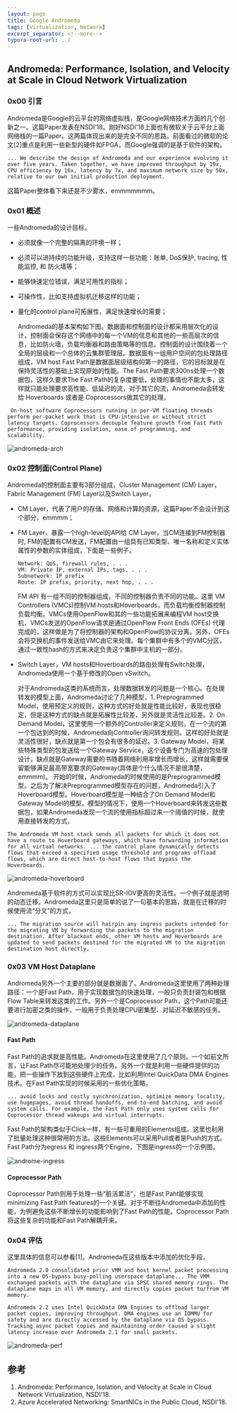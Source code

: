 ```yaml
---
layout: page
title: Google Andromeda
tags: [Virtualization, Network]
excerpt_separator: <!--more-->
typora-root-url: ../
---
```


## Andromeda: Performance, Isolation, and Velocity at Scale in Cloud Network Virtualization

### 0x00 引言

  Andromeda是Google的云平台的网络虚拟栈，是Google网络技术方面的几个创新之一。这篇Paper发表在NSDI‘18。刚好NSDI'18上面也有微软关于云平台上面网络栈的一篇Paper。这两篇体现出来的是完全不同的思路。前面看过的微软的论文[2]重点是利用一些新型的硬件如FPGA，而Google强调的是基于软件的架构。

```
... We describe the design of Andromeda and our experience evolving it over five years. Taken together, we have improved throughput by 19x, CPU efficiency by 16x, latency by 7x, and maximum network size by 50x, relative to our own initial production deployment.
```

 这篇Paper整体看下来还是不少雾水，emmmmmmm。

### 0x01 概述

  一些Andromeda的设计目标，

* 必须就像一个完整的隔离的环境一样；
* 必须可以进持续的功能升级，支持这样一些功能：账单, DoS保护, tracing, 性能监控, 和 防火墙等；
* 能够快速定位错误，满足可用性的指标；
* 可操作性，比如支持虚拟机迁移这样的功能；
* 量化的control plane可拓展性，满足快速增长的需要；

  Andromeda的基本架构如下图。数据面和控制面的设计都采用层次化的设计，控制面会保存这个网络中的每一个VM的信息和其他的一些高层次的信息，比如防火墙，负载均衡器和路由策略等的信息。控制面的设计围绕着一个全局的层级和一个总体的云集群管理层。数据面有一组用户空间的包处理路径组成，VM host Fast Path是数据面层级结构的第一的路径，它的目标就是在保持灵活性的基础上实现原始的性能。The Fast Path要求300ns处理一个数据包，这样久要求The Fast Path的复杂度要低，处理的事情也不能太多，这样就只能处理要求高性能、低延迟的流，对于其它的流，Andromeda会转发给 Hoverboards 或者是 Coprocessors做其它的处理，

```
 On-host software Coprocessors running in per-VM floating threads perform per-packet work that is CPU-intensive or without strict latency targets. Coprocessors decouple feature growth from Fast Path performance, providing isolation, ease of programming, and scalability.
```

![andromeda-arch](/assets/img/andromeda-arch.png)

### 0x02 控制面(Control Plane)

 Andromeda的控制面主要有3部分组成，Cluster Management (CM) Layer，Fabric Management (FM) Layer以及Switch Layer，

* CM Layer，代表了用户的存储、网络和计算的资源，这篇Paper不会设计到这个部分，emmmm；

* FM Layer，暴露一个high-level的API给 CM Layer，当CM连接到FM控制器时, FM的配置有CM发送，FM配置由一组具有已知类型、唯一名称和定义实体属性的参数的实体组成，下面是一些例子。

  ```
  Network: QoS, firewall rules, . . . 
  VM: Private IP, external IPs, tags, . . . 
  Subnetwork: IP prefix
  Route: IP prefix, priority, next hop, . . .
  ```

  FM API 有一组不同的控制器组成，不同的控制器负责不同的功能。这里 VM Controllers (VMCs)控制VM hosts和Hoverboards，而负载均衡控制器控制负载均衡。VMCs使用OpenFlow和其的一些功能拓展来编程VM host交换机，VMCs发送的OpenFlow请求是通过OpenFlow Front Ends (OFEs) 代理完成的，这样做是为了将控制器的架构和OpenFlow的协议分离。另外，OFEs会将交换机的事件发送给VMC由它来处理。每个集群中有多个的VMC分区，通过一致性hash的方式来决定负责这个集群中主机的一部分。

* Switch Layer，VM hosts和Hoverboards的路由处理有Switch处理，Andromeda使用一个基于修改的Open vSwitch。


  对于Andromeda这类的系统而言，处理数据转发的问题是一个核心。在处理转发的模型上面，Andromeda讨论了几种模型，1. Preprogrammed Model，使用预定义的规则，这种方式的好处就是性能比较好，表现也很稳定，但是这种方式的缺点就是拓展性比较差，另外就是灵活性比较差。2. On Demand Model，这里使用一个额外的Controller来定义规则，在一个流的第一个包达到的时候，Andromeda向Controller询问转发规则。这样的好处就是灵活性很好，缺点就是第一个包会有很多的延迟。3. Gateway Model，将某些特殊类型的包发送给一个Gateway Service，这个设备专门为高速的包处理设计，缺点就是Gateway需要的书随着网络利用率增长而增长，这样就需要保留能够满足最高带宽要求的Gateway(具体是个什么情况不是很清楚，emmmm)。 开始的时候，Andromeda的时候使用的是Preprogrammed模型。之后为了解决Preprogrammed模型存在的问题，Andromeda引入了Hoverboard模型。Hoverboard模型是一种结合了On Demand Model和Gateway Model的模型。模型的情况下，使用一个Hoverboard来转发这些数据包，如果Andromeda发现一个流的使用指标超过来一个阈值的时候，就使用直接转发的方式，

```
The Andromeda VM host stack sends all packets for which it does not have a route to Hoverboard gateways, which have forwarding information for all virtual networks. ... the control plane dynamically detects flows that exceed a specified usage threshold and programs offload flows, which are direct host-to-host flows that bypass the Hoverboards.
```

![andromeda-hoverboard](/assets/img/andromeda-hoverboard.png)

 Andromeda基于软件的方式可以实现比SR-IOV更高的灵活性。一个例子就是透明的动态迁移。Andromeda这里只是简单的说了一句基本的思路，就是在迁移的时候使用流“分叉”的方式，

```
... The migration source will hairpin any ingress packets intended for the migrating VM by forwarding the packets to the migration destination. After blackout ends, other VM hosts and Hoverboards are updated to send packets destined for the migrated VM to the migration destination host directly.
```

### 0x03 VM Host Dataplane

 Andromeda另外一个主要的部分就是数据面了。Andromeda这里使用了两种处理路径：一个是Fast Path，用于实现数据包的快速处理，一般只负责封装包和根据Flow Table来转发这类的工作。另外一个是Coprocessor Path，这个Path可能还要进行加密之类的操作，一般用于负责处理CPU密集型、对延迟不敏感的任务。

![andromeda-dataplane](/assets/img/andromeda-dataplane.png)

#### Fast Path

  Fast Path的追求就是高性能。Andromeda在这里使用了几个原则。一个如前文所言，让Fast Path尽可能地处理少的任务。另外一个就是利用一些硬件提供的功能，把一些操作下放到这些硬件上完成，比如利用Intel QuickData DMA Engines技术。在Fast Path实现的时候采用的一些优化策略，

```
... avoid locks and costly synchronization, optimize memory locality, use hugepages, avoid thread handoffs, end-to-end batching, and avoid system calls. For example, the Fast Path only uses system calls for Coprocessor thread wakeups and virtual interrupts. 
```

 Fast Path的架构类似于Click一样，有一些可重用的Elements组成。这里也利用了批量处理这种很常用的方法。这些Elements可以采用Pull或者是Push的方式。Fast Path分为egress 和 ingress两个Engine，下图是ingress的一个示例图。

![androme-ingress](/assets/img/androme-ingress.png)

#### Coprocessor Path

  Coprocessor Path则用于处理一些“脏活累活”，也是Fast Paht能够实现minimizing Fast Path features的一个关键。对于不断往Andromeda中添加的性能，为例避免这些不断增长的功能影响到了Fast Path的性能。Coprocessor Path将这些复杂的功能和Fast Path解耦开来。

### 0x04 评估

 这里具体的信息可以参看[1]。Andromeda在这些版本中添加的优化手段，

```
Andromeda 2.0 consolidated prior VMM and host kernel packet processing into a new OS-bypass busy-polling userspace dataplane... The VMM exchanged packets with the dataplane via SPSC shared memory rings. The dataplane maps in all VM memory, and directly copies packet to/from VM memory.

Andromeda 2.2 uses Intel QuickData DMA Engines to offload larger packet copies, improving throughput. DMA engines use an IOMMU for safety and are directly accessed by the dataplane via OS bypass. Tracking async packet copies and maintaining order caused a slight latency increase over Andromeda 2.1 for small packets.
```

![andromeda-perf](/assets/img/andromeda-perf.png)

## 参考

1. Andromeda: Performance, Isolation, and Velocity at Scale in Cloud Network Virtualization, NSDI'18.
2. Azure Accelerated Networking: SmartNICs in the Public Cloud, NSDI'18.

